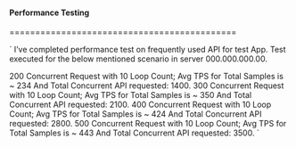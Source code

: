 #### Performance Testing
============================================

` I’ve completed performance test on frequently used API for test App. 
Test executed for the below mentioned scenario in server 000.000.000.00. 

200 Concurrent Request with 10 Loop Count; Avg TPS for Total Samples is ~ 234 And Total Concurrent API requested: 1400.
300 Concurrent Request with 10 Loop Count; Avg TPS for Total Samples is ~ 350 And Total Concurrent API requested: 2100.
400 Concurrent Request with 10 Loop Count; Avg TPS for Total Samples is ~ 424 And Total Concurrent API requested: 2800.
500 Concurrent Request with 10 Loop Count; Avg TPS for Total Samples is ~ 443 And Total Concurrent API requested: 3500. `

